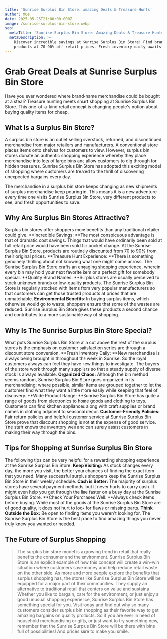 ```yaml
---
title: 'Sunrise Surplus Bin Store: Amazing Deals & Treasure Hunts'
author: MOe
date: 2025-05-25T21:00:00.000Z
image: /sunrise-surplus-bin-store.webp
seo:
  metaTitle: 'Sunrise Surplus Bin Store: Amazing Deals & Treasure Hunts'
  metaDescription: >-
    Discover incredible savings at Sunrise Surplus Bin Store! Find brand-name
    products at 70-90% off retail prices. Fresh inventory daily awaits you.
---
```


# Grab Great Deals at Sunrise Surplus Bin Store

Have you ever wondered where brand-name merchandise could be bought at a steal? Treasure hunting meets smart shopping at Sunrise Surplus Bin Store. This one-of-a-kind retail concept is changing people's notion about buying quality items for cheap.

## What Is a Surplus Bin Store?

A surplus bin store is an outlet selling overstock, returned, and discontinued merchandise from major retailers and manufacturers. A conventional store places items onto shelves for customers to view. However, surplus bin stores donate an authentic shopping experience whereby they place merchandise into lots of large bins and allow customers to dig through for hidden treasures. Sunrise Surplus Bin Store has adopted this exciting model of shopping where customers are treated to the thrill of discovering unexpected bargains every day.

The merchandise in a surplus bin store keeps changing as new shipments of surplus merchandise keep pouring in. This means it is a new adventure every time one visits Sunrise Surplus Bin Store, very different products to see, and fresh opportunities to save.

## Why Are Surplus Bin Stores Attractive?

Surplus bin stores offer shoppers more benefits than any traditional retailer could give.
**Incredible Savings: **The most conspicuous advantage is that of dramatic cost savings. Things that would have ordinarily been sold at full retail price would have been sold for pocket change. At the Sunrise Surplus Bin Store, products are routinely discounted from 70 to 90% from their original prices.
**Treasure Hunt Experience: **There is something genuinely thrilling about not knowing what one might come across. The Sunrise Surplus Bin Store crafts an engaging shopping experience, wherein every bin may hold your next favorite item or a perfect gift for somebody special.
**Quality Brand Names: **Surplus stores are usually perceived to stock unknown brands or low-quality products. The Sunrise Surplus Bin Store is regularly stocked with items from very popular manufacturers so that customers can get those trusted products at prices that are unmatchable.
**Environmental Benefits:** In buying surplus items, which otherwise would go to waste, shoppers ensure that some of the wastes are reduced. Sunrise Surplus Bin Store gives these products a second chance and contributes to a more sustainable way of shopping.

## Why Is The Sunrise Surplus Bin Store Special?

What puts Sunrise Surplus Bin Store at a cut above the rest of the surplus stores is the emphasis on customer satisfaction series are through a discount store conversion.
**Fresh Inventory Daily: **New merchandise is always being brought in throughout the week in Sunrise. So the loyal customers always can feel they have new things to investigate. The buyers of the store work through many suppliers so that a steady supply of diverse stock is always available.
**Organized Chaos:** Although the bin method seems random, Sunrise Surplus Bin Store goes organized in its merchandising: where possible, similar items are grouped together to let the customer find what they want a little more easily while keeping that feel of discovery.
**Wide Product Range: **Sunrise Surplus Bin Store has quite a range of goods from electronics to home goods and clothing to toys. Customers can find kitchen appliances along with craft supplies or brand names in clothing adjacent to seasonal decor.
**Customer-Friendly Policies:** Fair return policies and helpful customer service at Sunrise Surplus Bin Store prove that discount shopping is not at the expense of good service. The staff knows the inventory well and can surely assist customers in making their way through the bins.

## Tips for Shopping at Sunrise Surplus Bin Store

The following tips can be very helpful for a rewarding shopping experience at the Sunrise Surplus Bin Store.
**Keep Visiting:** As stock changes every day, the more you visit, the better your chances of finding the exact item that you need. Many successful surplus shoppers keep the Sunrise Surplus Bin Store in their weekly schedule.
**Cash is Better:** The majority of surplus stores have several payment methods, but it never hurts to carry cash. It might even help you get through the line faster on a busy day at the Sunrise Surplus Bin Store.
**Check Your Purchases Well: **Always check items before buying. While most of the goods at the Sunrise Surplus Bin Store are of good quality, it does not hurt to look for flaws or missing parts.
**Think Outside the Box:** Be open to finding items you weren't looking for. The Sunrise Surplus Bin Store is the best place to find amazing things you never truly knew you wanted or needed.

## The Future of Surplus Shopping

> The surplus bin store model is a growing trend in retail that really benefits the consumer and the environment. Sunrise Surplus Bin Store is an explicit example of how this concept will create a win-win situation where customers save money and help reduce retail waste on the other side.
> As more and more people explore the benefits that surplus shopping has, the stores like Sunrise Surplus Bin Store will be equipped for a major part of their communities. They supply an alternative to traditional retail that centers on value and sustaina
> Whether you like to bargain, care for the environment, or just enjoy a good unusual shopping experience, Sunrise Surplus Bin Store has something special for you. Visit today and find out why so many customers consider surplus bin shopping as their favorite way to get amazing bargains on quality products.
> So if you are ever in need of household merchandising or gifts, or just want to try something new, remember that the Sunrise Surplus Bin Store will be there with bins full of possibilities! And prices sure to make you smile.
